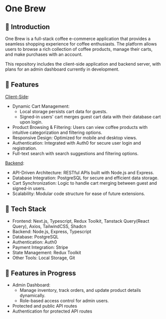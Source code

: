 # One Brew
## 👋 Introduction
One Brew is a full-stack coffee e-commerce application that provides a seamless shopping experience for coffee enthusiasts. The platform allows users to browse a rich collection of coffee products, manage their carts, and make purchases with an account.

This repository includes the client-side application and backend server, with plans for an admin dashboard currently in development.

## 🌟 Features
<ins>Client-Side</ins>:
- Dynamic Cart Management:
  - Local storage persists cart data for guests.
  - Signed-in users' cart merges guest cart data with their database cart upon login.
- Product Browsing & Filtering: Users can view coffee products with intuitive categorization and filtering options.
- Responsive Design: Optimized for mobile and desktop views.
- Authentication: Integrated with Auth0 for secure user login and registration.
- Full-text search with search suggestions and filtering options.

<ins>Backend</ins>:
- API-Driven Architecture: RESTful APIs built with Node.js and Express.
- Database Integration: PostgreSQL for secure and efficient data storage.
- Cart Synchronization: Logic to handle cart merging between guest and signed-in users.
- Scalability: Modular code structure for ease of future extensions.

## 🔧 Tech Stack
- Frontend: Next.js, Typescript, Redux Toolkit, Tanstack Query(React Query), Axios, TailwindCSS, Shadcn
- Backend: Node.js, Express, Typescript
- Database: PostgreSQL
- Authentication: Auth0
- Payment Integration: Stripe 
- State Management: Redux Toolkit
- Other Tools: Local Storage, Git

## 🚀 Features in Progress
- Admin Dashboard:
  - Manage inventory, track orders, and update product details dynamically.
  - Role-based access control for admin users.
- Protected and public API routes
- Authentication for protected API routes
